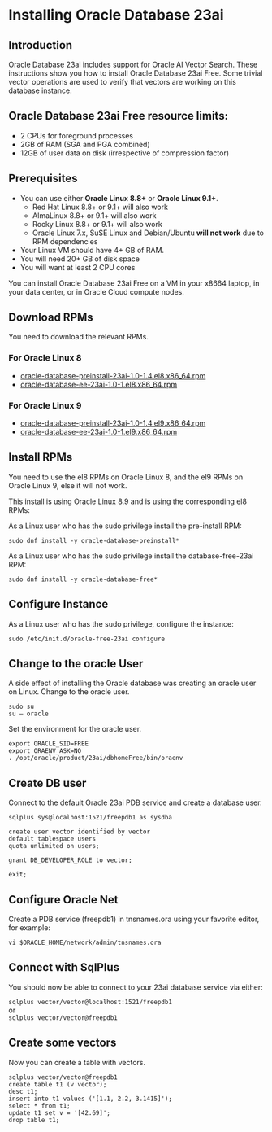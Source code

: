 # Installing Oracle Database 23ai

## Introduction
Oracle Database 23ai includes support for Oracle AI Vector Search. These instructions show you how to install Oracle Database 23ai Free. Some trivial vector operations are used to verify that vectors are working on this database instance. 
 

## Oracle Database 23ai Free resource limits:
- 2 CPUs for foreground processes
- 2GB of RAM (SGA and PGA combined)
- 12GB of user data on disk (irrespective of compression factor)


## Prerequisites
- You can use either **Oracle Linux 8.8+** or **Oracle Linux 9.1+**.
  - Red Hat Linux 8.8+ or 9.1+ will also work
  - AlmaLinux 8.8+ or 9.1+ will also work
  - Rocky Linux 8.8+ or 9.1+ will also work
  - Oracle Linux 7.x, SuSE Linux and Debian/Ubuntu **will not work** due to RPM dependencies
- Your Linux VM should have 4+ GB of RAM.
- You will need 20+ GB of disk space
- You will want at least 2 CPU cores

You can install Oracle Database 23ai Free on a VM in your x8664 laptop, in your data center, or in Oracle Cloud compute nodes.


## Download RPMs
You need to download the relevant RPMs.

### For Oracle Linux 8
- [oracle-database-preinstall-23ai-1.0-1.4.el8.x86_64.rpm](https://yum.oracle.com/repo/OracleLinux/OL8/appstream/x86_64/getPackage/oracle-database-preinstall-23ai-1.0-2.el8.x86_64.rpm)
- [oracle-database-ee-23ai-1.0-1.el8.x86_64.rpm](https://download.oracle.com/otn-pub/otn_software/db-free/oracle-database-free-23ai-1.0-1.el8.x86_64.rpm)

### For Oracle Linux 9
- [oracle-database-preinstall-23ai-1.0-1.4.el9.x86_64.rpm](https://yum.oracle.com/repo/OracleLinux/OL9/appstream/x86_64/getPackage/oracle-database-preinstall-23ai-1.0-2.el9.x86_64.rpm)
- [oracle-database-ee-23ai-1.0-1.el9.x86_64.rpm](https://download.oracle.com/otn-pub/otn_software/db-free/oracle-database-free-23ai-1.0-1.el9.x86_64.rpm)


## Install RPMs
You need to use the el8 RPMs on Oracle Linux 8, and the el9 RPMs on Oracle Linux 9, else it will not work.

This install is using Oracle Linux 8.9 and is using the corresponding el8 RPMs:


As a Linux user who has the sudo privilege install the pre-install RPM:

`sudo dnf install -y oracle-database-preinstall*` 


As a Linux user who has the sudo privilege install the database-free-23ai RPM:

`sudo dnf install -y oracle-database-free*` 


## Configure Instance
As a Linux user who has the sudo privilege, configure the instance:

`sudo /etc/init.d/oracle-free-23ai configure` 


## Change to the oracle User
A side effect of installing the Oracle database was creating an oracle user on Linux.
Change to the oracle user.

`sudo su`  
`su – oracle`

Set the environment for the oracle user.

`export ORACLE_SID=FREE`  
`export ORAENV_ASK=NO`  
`. /opt/oracle/product/23ai/dbhomeFree/bin/oraenv` 



## Create DB user
Connect to the default Oracle 23ai PDB service and create a database user.

`sqlplus sys@localhost:1521/freepdb1 as sysdba`  

`create user vector identified by vector`  
`default tablespace users`   
`quota unlimited on users;`

`grant DB_DEVELOPER_ROLE to vector;`

`exit;`

## Configure Oracle Net
Create a PDB service (freepdb1) in tnsnames.ora using your favorite editor, for example:

`vi $ORACLE_HOME/network/admin/tnsnames.ora`   



## Connect with SqlPlus
You should now be able to connect to your 23ai database service via either:

`sqlplus vector/vector@localhost:1521/freepdb1`   
or  
`sqlplus vector/vector@freepdb1` 


## Create some vectors
Now you can create a table with vectors.

`sqlplus vector/vector@freepdb1`   
`create table t1 (v vector);`  
`desc t1;`  
`insert into t1 values ('[1.1, 2.2, 3.1415]');`  
`select * from t1;`  
`update t1 set v = '[42.69]';`  
`drop table t1;`





